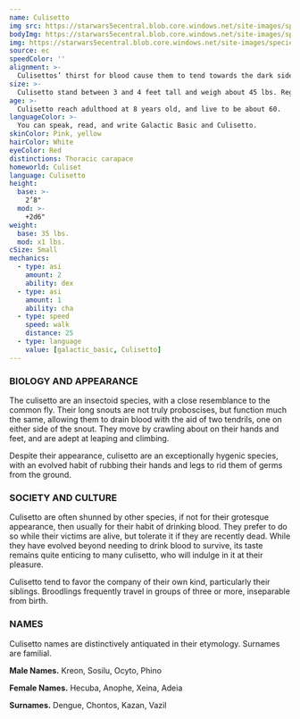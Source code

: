 ```yaml
---
name: Culisetto
img src: https://starwars5ecentral.blob.core.windows.net/site-images/species/species_culisetto.png
bodyImg: https://starwars5ecentral.blob.core.windows.net/site-images/species/species_culisetto.png
img: https://starwars5ecentral.blob.core.windows.net/site-images/species/species_culisetto.png
source: ec
speedColor: ''
alignment: >-
  Culisettos’ thirst for blood cause them to tend towards the dark side, though there are exceptions.
size: >-
  Culisetto stand between 3 and 4 feet tall and weigh about 45 lbs. Regardless of your position in that range, your size is Small.
age: >-
  Culisetto reach adulthood at 8 years old, and live to be about 60.
languageColor: >-
  You can speak, read, and write Galactic Basic and Culisetto. 
skinColor: Pink, yellow
hairColor: White
eyeColor: Red
distinctions: Thoracic carapace
homeworld: Culiset
language: Culisetto
height:
  base: >-
    2’8"
  mod: >-
    +2d6"
weight:
  base: 35 lbs.
  mod: x1 lbs.
cSize: Small
mechanics:
  - type: asi
    amount: 2
    ability: dex
  - type: asi
    amount: 1
    ability: cha
  - type: speed
    speed: walk
    distance: 25
  - type: language
    value: [galactic_basic, Culisetto]
---
```

### BIOLOGY AND APPEARANCE
The culisetto are an insectoid species, with a close resemblance to the common fly. Their long snouts are not truly proboscises, but function much the same, allowing them to drain blood with the aid of two tendrils, one on either side of the snout. They move by crawling about on their hands and feet, and are adept at leaping and climbing.

Despite their appearance, culisetto are an exceptionally hygenic species, with an evolved habit of rubbing their hands and legs to rid them of germs from the ground.

### SOCIETY AND CULTURE
Culisetto are often shunned by other species, if not for their grotesque appearance, then usually for their habit of drinking blood. They prefer to do so while their victims are alive, but tolerate it if they are recently dead. While they have evolved beyond needing to drink blood to survive, its taste remains quite enticing to many culisetto, who will indulge in it at their pleasure.

Culisetto tend to favor the company of their own kind, particularly their siblings. Broodlings frequently travel in groups of three or more, inseparable from birth.

### NAMES
Culisetto names are distinctively antiquated in their etymology. Surnames are familial.

__Male Names.__ Kreon, Sosilu, Ocyto, Phino

__Female Names.__ Hecuba, Anophe, Xeina, Adeia

__Surnames.__ Dengue, Chontos, Kazan, Vazil



    